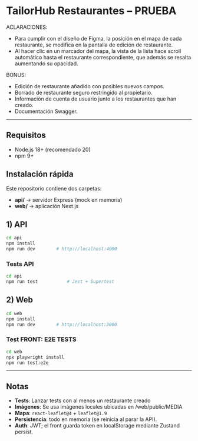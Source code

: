 # TailorHub Restaurantes – PRUEBA
ACLARACIONES: 
- Para cumplir con el diseño de Figma, la posición en el mapa de cada restaurante, se modifica en la pantalla de edición de restaurante.
- Al hacer clic en un marcador del mapa, la vista de la lista hace scroll automático hasta el restaurante correspondiente, que además se resalta aumentando su opacidad.

BONUS:
- Edición de restaurante añadido con posibles nuevos campos.
- Borrado de restaurante seguro restringido al propietario.
- Información de cuenta de usuario junto a los restaurantes que han creado.
- Documentación Swagger.

---

## Requisitos
- Node.js 18+ (recomendado 20)
- npm 9+
## Instalación rápida

Este repositorio contiene dos carpetas:

- **api/** → servidor Express (mock en memoria)
- **web/** → aplicación Next.js


## 1) API
```bash
cd api
npm install
npm run dev        # http://localhost:4000
```

### Tests API
```bash
cd api
npm run test           # Jest + Supertest
```

## 2) Web
```bash
cd web
npm install
npm run dev        # http://localhost:3000
```

### Test FRONT: E2E TESTS
```bash
cd web
npx playwright install
npm run test:e2e
```

---

## Notas
- **Tests**: Lanzar tests con al menos un restaurante creado
- **Imágenes**: Se usa imágenes locales ubicadas en /web/public/MEDIA
- **Mapa**: `react-leaflet@4` + `leaflet@1.9`
- **Persistencia**: todo en memoria (se reinicia al parar la API).
- **Auth**: JWT; el front guarda token en localStorage mediante Zustand persist.

